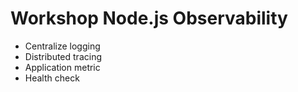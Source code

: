 # Workshop Node.js Observability
* Centralize logging
* Distributed tracing
* Application metric
* Health check
